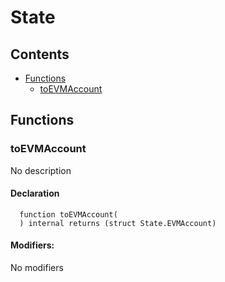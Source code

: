 # State





## Contents
<!-- START doctoc generated TOC please keep comment here to allow auto update -->
<!-- DON'T EDIT THIS SECTION, INSTEAD RE-RUN doctoc TO UPDATE -->

- [Functions](#functions)
  - [toEVMAccount](#toevmaccount)

<!-- END doctoc generated TOC please keep comment here to allow auto update -->




## Functions

### toEVMAccount
No description


#### Declaration
```solidity
  function toEVMAccount(
  ) internal returns (struct State.EVMAccount)
```

#### Modifiers:
No modifiers





